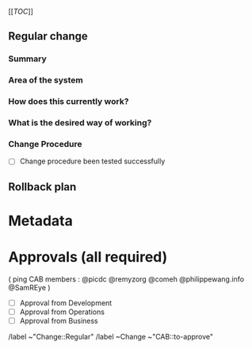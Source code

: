[[_TOC_]]
## Regular change
<!-- Regular change, to be approved by the CAB before applying. -->

<!-- /confidential -->
<!-- If confidential, explain why -->

### Summary
<!-- Outline the issue being faced, and why this required a change !-->

### Area of the system
<!-- This might only be one part, but may involve multiple sections !-->

### How does this currently work?
<!-- The current process, and any associated business rules !-->

### What is the desired way of working?
<!-- After the change, what should the process be, and what should the business rules be !-->

<!-- Success criteria of change application (when relevant, include how to test) -->

### Change Procedure
- [ ] Change procedure been tested successfully

<!-- Include step by step description -->


## Rollback plan
<!-- Describe how to rollback the change in case the expected change is not working -->


<!-- METADATA for project management, please leave the following lines and edit as needed -->
# Metadata
<!-- PRIORITY: Uncomment /label quick actions as appropriate. The priority and severity assigned may be different to this !-->
<!--High : (This will bring a huge increase in performance/productivity/usability, or is a legislative requirement)-->
<!-- /label ~"Priority::1-High" -->
<!--Medium : (This will bring a good increase in performance/productivity/usability)-->
<!-- /label ~"Priority::2-Medium" -->
<!--Low : (anything else e.g., trivial, minor improvements) -->
<!--  /label ~"Priority::3-Low" -->

# Approvals (all required) 
( ping CAB members : @picdc @remyzorg @comeh @philippewang.info @SamREye )
- [ ] Approval from Development
- [ ] Approval from Operations
- [ ] Approval from Business 
<!-- check the box [x], you may also add you @user handle at the end of the line -->
<!-- Quick actions for last approver : -->
<!-- /unlabel ~"CAB::to-approve" -->
<!-- /label ~"CAB::to-perform"   -->

/label ~"Change::Regular" <!-- Regular change, to be approved by the CAB before applying. -->
/label ~Change ~"CAB::to-approve" <!-- labels for gitlab CAB Change issues management -->
<!-- METADATA - end -->
